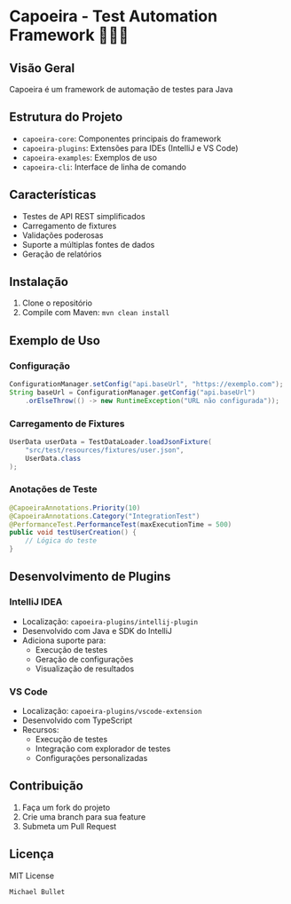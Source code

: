 # Capoeira  - Test Automation Framework 🤸🏿‍♀️

## Visão Geral

Capoeira  é um framework de automação de testes para Java

## Estrutura do Projeto
- `capoeira-core`: Componentes principais do framework
- `capoeira-plugins`: Extensões para IDEs (IntelliJ e VS Code)
- `capoeira-examples`: Exemplos de uso
- `capoeira-cli`: Interface de linha de comando

## Características
- Testes de API REST simplificados
- Carregamento de fixtures
- Validações poderosas
- Suporte a múltiplas fontes de dados
- Geração de relatórios

## Instalação
1. Clone o repositório
2. Compile com Maven: `mvn clean install`

## Exemplo de Uso

### Configuração
```java
ConfigurationManager.setConfig("api.baseUrl", "https://exemplo.com");
String baseUrl = ConfigurationManager.getConfig("api.baseUrl")
    .orElseThrow(() -> new RuntimeException("URL não configurada"));
```

### Carregamento de Fixtures
```java
UserData userData = TestDataLoader.loadJsonFixture(
    "src/test/resources/fixtures/user.json", 
    UserData.class
);
```

### Anotações de Teste
```java
@CapoeiraAnnotations.Priority(10)
@CapoeiraAnnotations.Category("IntegrationTest")
@PerformanceTest.PerformanceTest(maxExecutionTime = 500)
public void testUserCreation() {
    // Lógica do teste
}
```

## Desenvolvimento de Plugins

### IntelliJ IDEA
- Localização: `capoeira-plugins/intellij-plugin`
- Desenvolvido com Java e SDK do IntelliJ
- Adiciona suporte para:
  - Execução de testes
  - Geração de configurações
  - Visualização de resultados

### VS Code
- Localização: `capoeira-plugins/vscode-extension`
- Desenvolvido com TypeScript
- Recursos:
  - Execução de testes
  - Integração com explorador de testes
  - Configurações personalizadas

## Contribuição
1. Faça um fork do projeto
2. Crie uma branch para sua feature
3. Submeta um Pull Request

## Licença
MIT License

```
Michael Bullet
```
